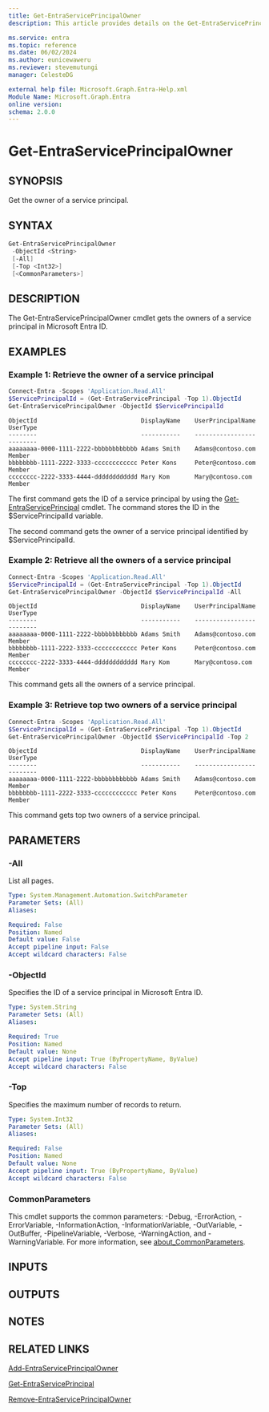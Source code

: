 ```yaml
---
title: Get-EntraServicePrincipalOwner
description: This article provides details on the Get-EntraServicePrincipalOwner command.

ms.service: entra
ms.topic: reference
ms.date: 06/02/2024
ms.author: eunicewaweru
ms.reviewer: stevemutungi
manager: CelesteDG

external help file: Microsoft.Graph.Entra-Help.xml
Module Name: Microsoft.Graph.Entra
online version:
schema: 2.0.0
---
```


# Get-EntraServicePrincipalOwner

## SYNOPSIS

Get the owner of a service principal.

## SYNTAX

```powershell
Get-EntraServicePrincipalOwner 
 -ObjectId <String> 
 [-All] 
 [-Top <Int32>] 
 [<CommonParameters>]
```

## DESCRIPTION

The Get-EntraServicePrincipalOwner cmdlet gets the owners of a service principal in Microsoft Entra ID.

## EXAMPLES

### Example 1: Retrieve the owner of a service principal

```powershell
Connect-Entra -Scopes 'Application.Read.All'
$ServicePrincipalId = (Get-EntraServicePrincipal -Top 1).ObjectId
Get-EntraServicePrincipalOwner -ObjectId $ServicePrincipalId
```

```output
ObjectId                             DisplayName    UserPrincipalName   UserType
--------                             -----------    -----------------   --------
aaaaaaaa-0000-1111-2222-bbbbbbbbbbbb Adams Smith    Adams@contoso.com   Member
bbbbbbbb-1111-2222-3333-cccccccccccc Peter Kons     Peter@contoso.com   Member
cccccccc-2222-3333-4444-dddddddddddd Mary Kom       Mary@contoso.com    Member
```

The first command gets the ID of a service principal by using the [Get-EntraServicePrincipal](./Get-EntraServicePrincipal.md) cmdlet. 
The command stores the ID in the $ServicePrincipalId variable.

The second command gets the owner of a service principal identified by $ServicePrincipalId.

### Example 2: Retrieve all the owners of a service principal

```powershell
Connect-Entra -Scopes 'Application.Read.All'
$ServicePrincipalId = (Get-EntraServicePrincipal -Top 1).ObjectId
Get-EntraServicePrincipalOwner -ObjectId $ServicePrincipalId -All
```

```output
ObjectId                             DisplayName    UserPrincipalName   UserType
--------                             -----------    -----------------   --------
aaaaaaaa-0000-1111-2222-bbbbbbbbbbbb Adams Smith    Adams@contoso.com   Member
bbbbbbbb-1111-2222-3333-cccccccccccc Peter Kons     Peter@contoso.com   Member
cccccccc-2222-3333-4444-dddddddddddd Mary Kom       Mary@contoso.com    Member
```

This command gets all the owners of a service principal.

### Example 3: Retrieve top two owners of a service principal

```powershell
Connect-Entra -Scopes 'Application.Read.All'
$ServicePrincipalId = (Get-EntraServicePrincipal -Top 1).ObjectId
Get-EntraServicePrincipalOwner -ObjectId $ServicePrincipalId -Top 2
```

```output
ObjectId                             DisplayName    UserPrincipalName   UserType
--------                             -----------    -----------------   --------
aaaaaaaa-0000-1111-2222-bbbbbbbbbbbb Adams Smith    Adams@contoso.com   Member
bbbbbbbb-1111-2222-3333-cccccccccccc Peter Kons     Peter@contoso.com   Member
```

This command gets top two owners of a service principal.

## PARAMETERS
### -All

List all pages.

```yaml
Type: System.Management.Automation.SwitchParameter
Parameter Sets: (All)
Aliases:

Required: False
Position: Named
Default value: False
Accept pipeline input: False
Accept wildcard characters: False
```
### -ObjectId

Specifies the ID of a service principal in Microsoft Entra ID.

```yaml
Type: System.String
Parameter Sets: (All)
Aliases:

Required: True
Position: Named
Default value: None
Accept pipeline input: True (ByPropertyName, ByValue)
Accept wildcard characters: False
```

### -Top

Specifies the maximum number of records to return.

```yaml
Type: System.Int32
Parameter Sets: (All)
Aliases:

Required: False
Position: Named
Default value: None
Accept pipeline input: True (ByPropertyName, ByValue)
Accept wildcard characters: False
```

### CommonParameters

This cmdlet supports the common parameters: -Debug, -ErrorAction, -ErrorVariable, -InformationAction, -InformationVariable, -OutVariable, -OutBuffer, -PipelineVariable, -Verbose, -WarningAction, and -WarningVariable. For more information, see [about_CommonParameters](https://go.microsoft.com/fwlink/?LinkID=113216).

## INPUTS

## OUTPUTS

## NOTES

## RELATED LINKS

[Add-EntraServicePrincipalOwner](Add-EntraServicePrincipalOwner.md)

[Get-EntraServicePrincipal](Get-EntraServicePrincipal.md)

[Remove-EntraServicePrincipalOwner](Remove-EntraServicePrincipalOwner.md)
